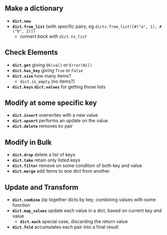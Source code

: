 ## Make a dictionary

- **`dict.new`**
- **`dict.from_list`** (with specific pairs, eg `dicts.from_list([#("a", 1), #("b", 2)])`
  - *convert back with `dict.to_list`*
 
## Check Elements
- **`dict.get`** giving `Ok(val)` or `Error(Nil)`
- **`dict.has_key`** giving `True` or `False`
- **`dict.size`** how many items?
  - `dict.is_empty` (no items?)
- **`dict.keys`** **`dict.values`** for getting those lists

## Modify at some specific key
- **`dict.insert`** overwrites with a new value
- **`dict.upsert`** performs an update on the value
- **`dict.delete`** removes kv pair

## Modify in Bulk
- **`dict.drop`** delete a list of keys
- **`dict.take`** retain only listed keys
- **`dict.filter`** remove on some condition of both key and value
- **`dict.merge`** add items to one dict from another

## Update and Transform

- **`dict.combine`** zip together dicts by key, combining values with some function
- **`dict.map_values`** update each value in a dict, based on current key and value
  - **`dict.each`** special case, discarding the return value
- **`dict.fold`** accumulates each pair into a final result
